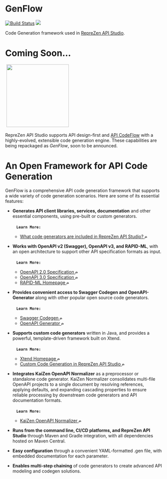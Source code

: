 # GenFlow
[![Build Status](https://travis-ci.org/RepreZen/GenFlow.svg?branch=master)](https://travis-ci.org/RepreZen/GenFlow)
![](https://img.shields.io/maven-central/v/com.reprezen.genflow/genflow-common.svg)

Code Generation framework used in [RepreZen API
Studio](https://www.reprezen.com/swagger-openapi-code-generation-api-first-microservices-enterprise-development).

# Coming Soon...

&nbsp;<img src="https://www.reprezen.com/hubfs/RepreZen_WIP_Ninja.png" width="200" />

RepreZen API Studio supports API design-first and <a href="http://RZen.io/APICodeFlow" rel="noreferrer noopener" target="_blank">API
    CodeFlow</a> with a highly-evolved, extensible code generation engine. These capabilities are being repackaged as
<em>GenFlow</em>, soon to be announced.</p>

# An Open Framework for API Code Generation

GenFlow is a comprehensive API code generation framework that supports a wide variety of code generation scenarios.
Here are some of its essential features:

* **Generates API client libraries, services, documentation** and other essential components, using pre-built or custom generators.<br><br>
  &nbsp;&nbsp;&nbsp;**`Learn More:`**
  
    * [What code generators are included in RepreZen API Studio?&nbsp;<img src="https://www.reprezen.com/hubfs/external-link.svg" height="12" width="12" alt="external link">](https://support.reprezen.com/support/solutions/articles/24000018770-what-code-generators-are-included-in-reprezen-api-studio-)

* **Works with OpenAPI v2 (Swagger), OpenAPI v3, and RAPID-ML**, with an open architecture to support other API specification formats as input.<br><br>
  &nbsp;&nbsp;&nbsp;**`Learn More:`**
  
    * [OpenAPI 2.0 Specification&nbsp;<img src="https://www.reprezen.com/hubfs/external-link.svg" height="12" width="12" alt="external link">](https://github.com/OAI/OpenAPI-Specification/blob/master/versions/2.0.md)
    * [OpenAPI 3.0 Specification&nbsp;<img src="https://www.reprezen.com/hubfs/external-link.svg" height="12" width="12" alt="external link">](http://rzen.io/OAS3Spec)
    * [RAPID-ML Homepage&nbsp;<img src="https://www.reprezen.com/hubfs/external-link.svg" height="12" width="12" alt="external link">](http://rapid-api.org)

* **Provides convenient access to Swagger Codegen and OpenAPI-Generator** along with other popular open source code generators.<br><br>
  &nbsp;&nbsp;&nbsp;**`Learn More:`**
  
    * [Swagger Codegen&nbsp;<img src="https://www.reprezen.com/hubfs/external-link.svg" height="12" width="12" alt="external link">](https://github.com/swagger-api/swagger-codegen)
    * [OpenAPI Generator&nbsp;<img src="https://www.reprezen.com/hubfs/external-link.svg" height="12" width="12" alt="external link">](https://github.com/OpenAPITools/openapi-generator)
      
* **Supports custom code generators** written in Java, and provides a powerful, template-driven framework built on Xtend.<br><br>
  &nbsp;&nbsp;&nbsp;**`Learn More:`**
  
     * [Xtend Homepage&nbsp;<img src="https://www.reprezen.com/hubfs/external-link.svg" height="12" width="12" alt="external link">](https://www.eclipse.org/xtend/)
     * [Custom Code Generation in RepreZen API Studio&nbsp;<img src="https://www.reprezen.com/hubfs/external-link.svg" height="12" width="12" alt="external link">](http://RZen.io/CGDocs)

* **Integrates KaiZen OpenAPI Normalizer** as a preprocessor or standalone code generator. KaiZen Normalizer consolidates multi-file OpenAPI projects to a single document by resolving references, applying defaults, and expanding cascading properties to ensure reliable processing by downstream code generators and API documentation formats.<br><br>
&nbsp;&nbsp;&nbsp;**`Learn More:`**

    * [KaiZen OpenAPI Normalizer&nbsp;<img src="https://www.reprezen.com/hubfs/external-link.svg" height="12" width="12" alt="external link">](http://rzen.io/normalizer)

* **Runs from the command line, CI/CD platforms, and RepreZen API Studio** through Maven and Gradle integration, with all dependencies hosted on Maven Central.

* **Easy configuration** through a convenient YAML-formatted .gen file, with embedded documentation for each parameter.

* **Enables multi-step chaining** of code generators to create advanced API modeling and codegen solutions.
